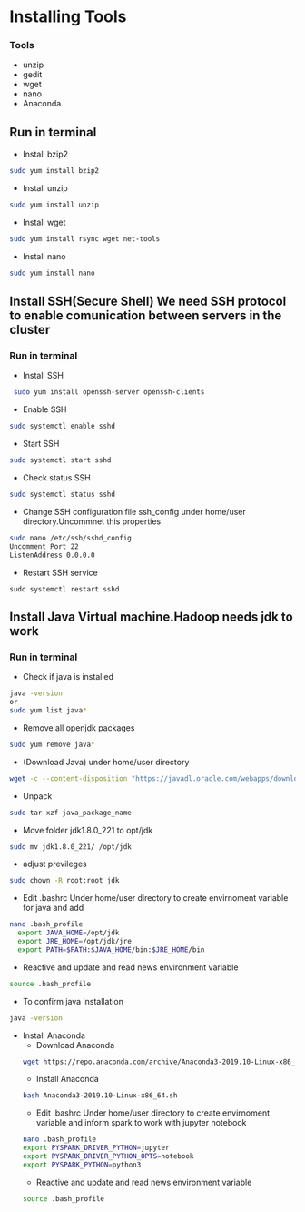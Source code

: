 # Installing Tools 
### Tools
* unzip
* gedit
* wget
* nano
* Anaconda
 
## Run in terminal
* Install bzip2
```bash
sudo yum install bzip2
```
* Install unzip
```bash
sudo yum install unzip
```
* Install wget
```bash
sudo yum install rsync wget net-tools
```
* Install nano
```bash
sudo yum install nano
```

## Install SSH(Secure Shell) We need SSH protocol to enable comunication between servers in the cluster 
### Run in terminal
* Install SSH
```bash
 sudo yum install openssh-server openssh-clients  
``` 
* Enable SSH
```bash 
sudo systemctl enable sshd
``` 
* Start SSH
```bash 
sudo systemctl start sshd
``` 
* Check status SSH
```bash 
sudo systemctl status sshd
``` 
* Change SSH configuration file ssh_config under home/user directory.Uncommnet this properties
```bash
sudo nano /etc/ssh/sshd_config
Uncomment Port 22
ListenAddress 0.0.0.0
 ``` 
* Restart SSH service          
```bas
sudo systemctl restart sshd           
``` 
    
## Install Java Virtual machine.Hadoop needs jdk to work 
### Run in terminal
* Check if java is installed
```bash 
java -version 
or
sudo yum list java*
``` 
* Remove all openjdk packages
```bash 
sudo yum remove java*
``` 
* (Download Java) under home/user directory
```bash 
wget -c --content-disposition "https://javadl.oracle.com/webapps/download/AutoDL?BundleId=239835_230deb18db3e4014bb8e3e8324f81b43"
```
* Unpack 
```bash 
sudo tar xzf java_package_name
```
*  Move folder jdk1.8.0_221 to opt/jdk
```bash 
sudo mv jdk1.8.0_221/ /opt/jdk
```
*  adjust previleges
```bash 
sudo chown -R root:root jdk
```
*  Edit .bashrc Under home/user directory to create envirnoment variable for java and add
```bash 
nano .bash_profile
  export JAVA_HOME=/opt/jdk
  export JRE_HOME=/opt/jdk/jre
  export PATH=$PATH:$JAVA_HOME/bin:$JRE_HOME/bin
```
* Reactive and update and read news environment variable
```bash 
source .bash_profile
```
* To confirm java installation
```bash 
java -version 
```    
* Install Anaconda
  * Download Anaconda
   ```bash
   wget https://repo.anaconda.com/archive/Anaconda3-2019.10-Linux-x86_64.sh
   ```
  * Install Anaconda 
   ```bash 
   bash Anaconda3-2019.10-Linux-x86_64.sh
   ```
  *  Edit .bashrc Under home/user directory to create envirnoment variable and inform spark to work with jupyter notebook
   ```bash 
   nano .bash_profile
   export PYSPARK_DRIVER_PYTHON=jupyter
   export PYSPARK_DRIVER_PYTHON_OPTS=notebook
   export PYSPARK_PYTHON=python3
   ```
  * Reactive and update and read news environment variable
   ```bash 
   source .bash_profile
   ```
